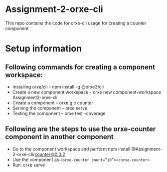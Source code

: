 # Assignment-2-orxe-cli

This repo contains the code for orxe-cli usage for creating a counter component

# Setup information

## Following commands for creating a component workspace:

- Installing orxe/cli - npm install -g @orxe3/cli
- Create a new component workspace - orxe new component-workspace Assignment2-orxe-cli
- Create a component – orxe g c counter
- Serving the component – orxe serve
- Testing the component – orxe test –coverage

## Following are the steps to use the orxe-counter component in another component

- Go to the component workspace and perform npm install @Assignment-2-orxe-cli/counter@0.0.2
- Use the component as `<orxe-counter count=”10”></orxe-counter>`
- Run: orxe serve
